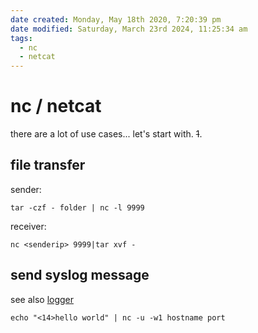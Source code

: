 ```yaml
---
date created: Monday, May 18th 2020, 7:20:39 pm
date modified: Saturday, March 23rd 2024, 11:25:34 am
tags:
  - nc
  - netcat
---
```


# nc / netcat

there are a lot of use cases... let's start with. ~~1~~.

## file transfer

sender:

```
tar -czf - folder | nc -l 9999
```

receiver:

```
nc <senderip> 9999|tar xvf -
```

## send syslog message

see also [logger](/man/logger)

```shell
echo "<14>hello world" | nc -u -w1 hostname port
```
